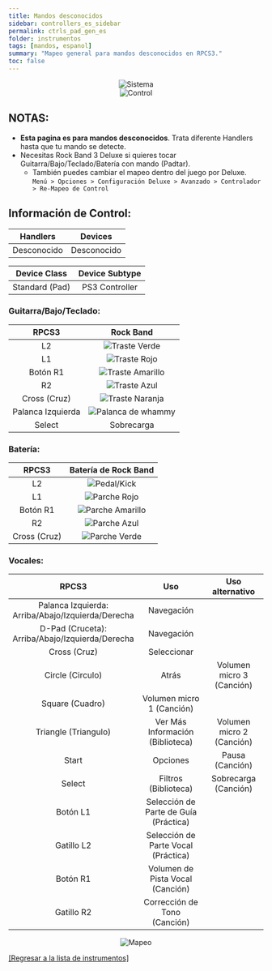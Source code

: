 ```yaml
---
title: Mandos desconocidos
sidebar: controllers_es_sidebar
permalink: ctrls_pad_gen_es
folder: instrumentos
tags: [mandos, espanol]
summary: "Mapeo general para mandos desconocidos en RPCS3."
toc: false
---
```


<div align="center"> <img src="https://rb3pc.milohax.org/images/instruments/plat/myst.png" alt="Sistema" title="Sistema"></div>

<div align="center"> <img src="https://rb3pc.milohax.org/images/instruments/cont/mystcontrollers.png" alt="Control" title="Control"></div>

## NOTAS:

* **Esta pagina es para mandos desconocidos**. Trata diferente Handlers hasta que tu mando se detecte.
* Necesitas Rock Band 3 Deluxe si quieres tocar Guitarra/Bajo/Teclado/Batería con mando (Padtar).
	- También puedes cambiar el mapeo dentro del juego por Deluxe.  
	`Menú > Opciones > Configuración Deluxe > Avanzado > Controlador > Re-Mapeo de Control`

## Información de Control:

| Handlers | Devices |
|:--------:|:-------:|
| Desconocido | Desconocido |

| Device Class | Device Subtype |
|:------------------:|:---------------------:|
| Standard (Pad) | PS3 Controller |

### Guitarra/Bajo/Teclado:

| **RPCS3**          | **Rock Band** |
|:------------------:|:---------------------:|
| L2 | ![Traste Verde](https://rb3pc.milohax.org/images/btns/gtrs/gf.png "Traste Verde") |
| L1 | ![Traste Rojo](https://rb3pc.milohax.org/images/btns/gtrs/rf.png "Traste Rojo") |
| Botón R1 | ![Traste Amarillo](https://rb3pc.milohax.org/images/btns/gtrs/yf.png "Traste Amarillo") |
| R2 | ![Traste Azul](https://rb3pc.milohax.org/images/btns/gtrs/bf.png "Traste Azul") |
| Cross (Cruz) | ![Traste Naranja](https://rb3pc.milohax.org/images/btns/gtrs/of.png "Traste Naranja") |
| Palanca Izquierda | ![Palanca de whammy](https://rb3pc.milohax.org/images/btns/gtrs/wb.png "Palanca de whammy") |
| Select | Sobrecarga |

### Batería: 

| **RPCS3**    | **Batería de Rock Band** |
|:--------:|:-------------------:|
| L2 | ![Pedal/Kick](https://rb3pc.milohax.org/images/btns/drms/rb/kp.png "Pedal/Kick") |
| L1 | ![Parche Rojo](https://rb3pc.milohax.org/images/btns/drms/rb/rp.png "Parche Rojo") |
| Botón R1 | ![Parche Amarillo](https://rb3pc.milohax.org/images/btns/drms/rb/yp.png "Parche Amarillo") |
| R2 | ![Parche Azul](https://rb3pc.milohax.org/images/btns/drms/rb/bp.png "Parche Azul") |
| Cross (Cruz) | ![Parche Verde](https://rb3pc.milohax.org/images/btns/drms/rb/gp.png "Parche Verde") |

### Vocales:

| **RPCS3** | **Uso** | **Uso alternativo** |
|:---------------------:|:-------------------------------:|:-------------------:|
| Palanca Izquierda: <br> Arriba/Abajo/Izquierda/Derecha | Navegación | |
| D-Pad (Cruceta): <br> Arriba/Abajo/Izquierda/Derecha | Navegación | |
| Cross (Cruz) | Seleccionar | |
| Circle (Circulo) | Atrás | Volumen micro 3 (Canción) |
| Square (Cuadro) | Volumen micro 1 (Canción) | |
| Triangle (Triangulo) | Ver Más Información (Biblioteca) | Volumen micro 2 (Canción) |
| Start | Opciones | Pausa (Canción) |
| Select | Filtros (Biblioteca) | Sobrecarga (Canción) |
| Botón L1 | Selección de Parte de Guía (Práctica) | |
| Gatillo L2 | Selección de Parte Vocal (Práctica) | |
| Botón R1 | Volumen de Pista Vocal (Canción) | |
| Gatillo R2 | Corrección de Tono (Canción) | |

<div align="center"> <img src="https://rb3pc.milohax.org/images/instruments/maps/mystmapping.png" alt="Mapeo" title="Mapeo"></div>

[[Regresar a la lista de instrumentos]](https://rb3pc.milohax.org/ctrls_es#lista-de-instrumentos)